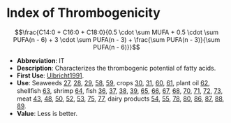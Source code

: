# Index of Thrombogenicity

$$\frac{C14:0 + C16:0 + C18:0}{0.5 \cdot \sum MUFA + 0.5 \cdot \sum PUFA(n - 6) + 3 \cdot \sum PUFA(n - 3) + \frac{\sum PUFA(n - 3)}{\sum PUFA(n - 6)}}$$

* **Abbreviation**: IT
* **Description**: Characterizes the thrombogenic potential of fatty acids.
* **First Use**: [Ulbricht1991].
* **Use**: Seaweeds [27], [28], [29], [58], [59], crops [30], [31], [60], [61], plant oil [62], shellﬁsh [63], shrimp [64], ﬁsh [36], [37], [38], [39], [65], [66], [67], [68], [70], [71], [72], [73], meat [43], [48], [50], [52], [53], [75], [77], dairy products [54], [55], [78], [80], [86], [87], [88], [89].
* **Value**: Less is better.

[Ulbricht1991]: http://doi.org/10.1016/0140-6736(91)91846-M "Ulbricht1991"
[27]: https://doi.org/10.1007/s10811-010-9578-7 "Kumar2011"
[28]: https://doi.org/10.1016/j.foodchem.2016.10.066 "Chan2017"
[29]: https://doi.org/10.3390/md14040068 "Chen2016"
[58]: https://doi.org/10.1016/j.jpba.2018.09.057 "Otero2019"
[59]: https://doi.org/10.1016/j.algal.2019.101726 "Dellatorre2020"
[30]: https://doi.org/10.1002/jsfa.7049 "Calabrò2015"
[31]: https://doi.org/10.1111/jpn.12687 "Chiofalo2018"
[60]: https://doi.org/10.1007/s11696-017-0308-3 "Rahmouni2018"
[61]: https://doi.org/10.1371/journal.pone.0144469 "Pandey2015"
[62]: https://doi.org/10.3390/app8122606 "Ratusz2018"
[63]: https://doi.org/10.1002/ejlt.201800493 "Wu2019"
[64]: https://doi.org/10.1007/s13197-014-1303-0 "Akintola2015"
[36]: https://doi.org/10.1016/j.foodchem.2014.03.055 "Fernandes2014"
[37]: https://doi.org/10.1016/j.foodchem.2013.10.012 "Hosseini2014"
[38]: https://doi.org/10.1080/10498850.2018.1559905 "Sreelakshmi2019"
[39]: https://doi.org/10.5539/jfr.v3n3p105 "Tonial2014"
[65]: https://doi.org/10.3390/ijerph16193780 "Łuczyńska2019"
[66]: https://doi.org/10.3390/ijerph14101120 "Łuczyńska2017"
[67]: https://doi.org/10.1016/j.aquaculture.2015.12.021 "González-Félix2016"
[68]: https://doi.org/10.1016/j.aquaculture.2017.12.043 "Monteiro2018"
[70]: https://doi.org/10.1016/j.aquaculture.2005.11.043 "Subhadra2006"
[71]: https://doi.org/10.1111/ijfs.12955 "Bouzgarrou2016"
[72]: ## "Dal Bosco2013"
[73]: https://doi.org/10.1016/j.foodchem.2006.01.036 "Senso2007"
[43]: https://doi.org/10.1017/S1751731115001731 "Majdoub-Mathlouthi2015"
[48]: https://doi.org/10.1071/AN19305 "Winiarska-Mieczan2020"
[50]: https://doi.org/10.1002/ejlt.201700470 "Mir2018"
[52]: https://doi.org/10.1017/S175173111300236X "Lorenzo2014"
[53]: https://doi.org/10.1002/jsfa.10070 "Pires2020"
[75]: https://doi.org/10.1017/S175173111000234X "Peiretti2011"
[77]: https://doi.org/10.1016/j.meatsci.2018.10.010 "Wójciak2019"
[54]: https://doi.org/10.1007/s13594-015-0234-5 "Sinanoglou2015"
[55]: https://doi.org/10.4314/sajas.v48i3.11 "Mierliță2018"
[78]: https://doi.org/10.11648/j.mc.20170506.11 "Ivanova2017"
[80]: https://doi.org/10.1017/S0022029914000387 "Casamassima2014"
[86]: https://doi.org/10.1002/fsn3.1302 "Ahmad2019"
[87]: https://doi.org/10.3390/nu11020481 "Salles2019"
[88]: https://doi.org/10.1016/j.anifeedsci.2015.04.013 "Vargas-Bello-Pérez2015"
[89]: https://doi.org/10.4081/ijfs.2013.e33 "Pittau2013"
